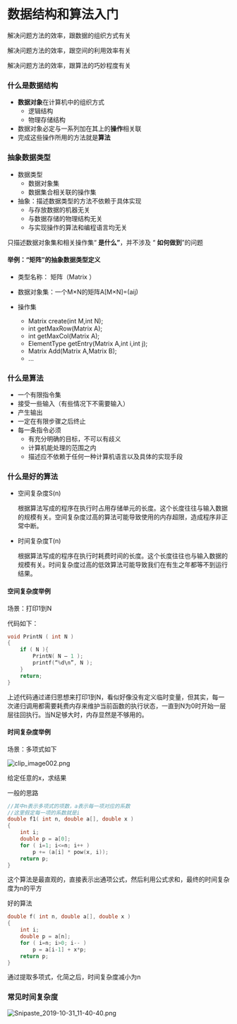 # 数据结构和算法入门

解决问题方法的效率，跟数据的组织方式有关

解决问题方法的效率，跟空间的利用效率有关

解决问题方法的效率，跟算法的巧妙程度有关

### 什么是数据结构

- **数据对象**在计算机中的组织方式
	- 逻辑结构
	- 物理存储结构
- 数据对象必定与一系列加在其上的**操作**相关联
- 完成这些操作所用的方法就是**算法**



### 抽象数据类型

- 数据类型
  - 数据对象集
  - 数据集合相关联的操作集
- 抽象：描述数据类型的方法不依赖于具体实现
  - 与存放数据的机器无关
  - 与数据存储的物理结构无关
  - 与实现操作的算法和编程语言均无关

只描述数据对象集和相关操作集“ **是什么”**，并不涉及 “ **如何做到**”的问题 

#### 举例：“矩阵”的抽象数据类型定义

- 类型名称： 矩阵（Matrix ）

- 数据对象集：一个M×N的矩阵A[M×N]=(aij)

- 操作集

  - Matrix create(int M,int N);
  - int getMaxRow(Matrix A);
  - int getMaxCol(Matrix A);
  - ElementType getEntry(Matrix A,int i,int j);
  - Matrix Add(Matrix A,Matrix B);
  - ...

  

### 什么是算法

- 一个有限指令集
- 接受一些输入（有些情况下不需要输入）
- 产生输出
- 一定在有限步骤之后终止
- 每一条指令必须
  - 有充分明确的目标，不可以有歧义
  - 计算机能处理的范围之内
  - 描述应不依赖于任何一种计算机语言以及具体的实现手段

### 什么是好的算法

- 空间复杂度S(n)

  根据算法写成的程序在执行时占用存储单元的长度。这个长度往往与输入数据的规模有关。空间复杂度过高的算法可能导致使用的内存超限，造成程序非正常中断。

- 时间复杂度T(n)

  根据算法写成的程序在执行时耗费时间的长度。这个长度往往也与输入数据的规模有关。时间复杂度过高的低效算法可能导致我们在有生之年都等不到运行结果。

#### 空间复杂度举例

场景：打印1到N

代码如下：

```c
void PrintN ( int N )
{ 
    if ( N ){
        PrintN( N – 1 );
        printf(“%d\n”, N );
    }
	return;
}
```

上述代码通过递归思想来打印1到N，看似好像没有定义临时变量，但其实，每一次递归调用都需要耗费内存来维护当前函数的执行状态，一直到N为0时开始一层层往回执行。当N足够大时，内存显然是不够用的。

#### 时间复杂度举例

场景：多项式如下

![clip_image002.png](http://ww1.sinaimg.cn/large/008048Tsgy1g8h7x1q4f7j303q02m3yd.jpg)

给定任意的x，求结果

一般的思路

```c
//其中n表示多项式的项数，a表示每一项对应的系数
//这里假定每一项的系数就是i
double f1( int n, double a[], double x )
{ 
    int i;
    double p = a[0];
    for ( i=1; i<=n; i++ )
    	p += (a[i] * pow(x, i));
    return p;
}
```

这个算法是最直观的，直接表示出通项公式，然后利用公式求和，最终的时间复杂度为n的平方



好的算法

```c
double f( int n, double a[], double x )
{ 
    int i;
	double p = a[n];
	for ( i=n; i>0; i-- )
		p = a[i-1] + x*p;
	return p;
}
```

通过提取多项式，化简之后，时间复杂度减小为n

### 常见时间复杂度

![Snipaste_2019-10-31_11-40-40.png](http://ww1.sinaimg.cn/large/008048Tsgy1g8h8eslhyyj30il08c756.jpg)



